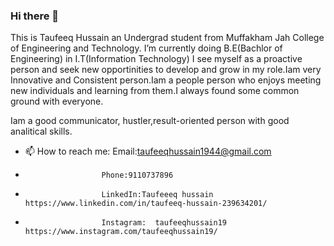 ### Hi there 👋
This is Taufeeq Hussain an Undergrad student from Muffakham Jah College of Engineering and Technology. 
 I’m currently doing B.E(Bachlor of Engineering) in I.T(Information Technology)
 I see myself as a proactive person and seek new opportinities to develop and grow in my role.Iam very Innovative and Consistent person.Iam a people person who enjoys meeting new individuals and learning from them.I always found some common ground with everyone.

Iam a good communicator, hustler,result-oriented person with good analitical skills.
- 📫 How to reach me: Email:taufeeqhussain1944@gmail.com
-                      Phone:9110737896
-                      LinkedIn:Taufeeeq hussain https://www.linkedin.com/in/taufeeq-hussain-239634201/
-                      Instagram:  taufeeqhussain19 https://www.instagram.com/taufeeqhussain19/

